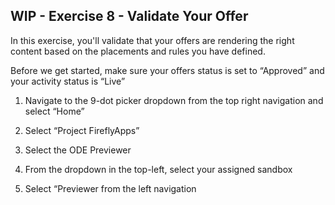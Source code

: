 ## WIP - Exercise 8 - Validate Your Offer

In this exercise, you'll validate that your offers are rendering the right content based on the placements and rules you have defined.

Before we get started, make sure your offers status is set to “Approved” and your activity status is “Live”

1.	Navigate to the 9-dot picker dropdown from the top right navigation and select “Home”

 

2.	Select “Project FireflyApps”
 
3.	Select the ODE Previewer

 

4.	From the dropdown in the top-left, select your assigned sandbox
 

5.	Select “Previewer from the left navigation
